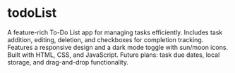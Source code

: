 # todoList
A feature-rich To-Do List app for managing tasks efficiently. Includes task addition, editing, deletion, and checkboxes for completion tracking. Features a responsive design and a dark mode toggle with sun/moon icons. Built with HTML, CSS, and JavaScript. Future plans: task due dates, local storage, and drag-and-drop functionality.
